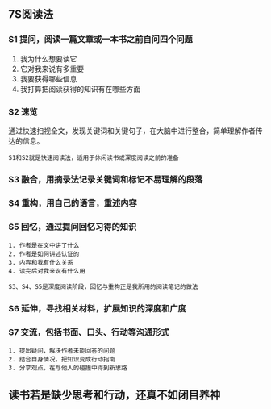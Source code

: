## 7S阅读法

### S1 提问，阅读一篇文章或一本书之前自问四个问题

1. 我为什么想要读它
2. 它对我来说有多重要
3. 我要获得哪些信息
4. 我打算把阅读获得的知识有在哪些方面

### S2 速览

​	通过快速扫视全文，发现关键词和关键句子，在大脑中进行整合，简单理解作者传达的信息。

`S1和S2就是快速阅读法，适用于休闲读书或深度阅读之前的准备`



### S3 融合，用摘录法记录关键词和标记不易理解的段落



### S4 重构，用自己的语言，重述内容



### S5 回忆，通过提问回忆习得的知识

 	1. 作者是在文中讲了什么
 	2. 作者是如何讲述认证的
 	3. 内容和我有什么关系
 	4. 读完后对我来说有什么用

`S3、S4、S5是深度阅读阶段，回忆与重构正是我所用的阅读笔记的做法`



### S6 延伸，寻找相关材料，扩展知识的深度和广度



### S7 交流，包括书面、口头、行动等沟通形式

 	1. 提出疑问，解决作者未能回答的问题
 	2. 结合自身情况，把知识变成行动指南
 	3. 分享观点，在与他人的碰撞中得到新思路



## 读书若是缺少思考和行动，还真不如闭目养神






























